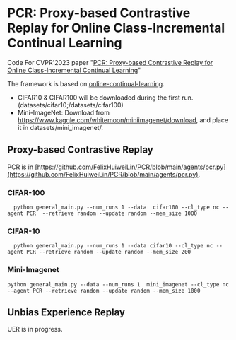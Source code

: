 # PCR: Proxy-based Contrastive Replay for Online Class-Incremental Continual Learning
Code For CVPR'2023 paper "[PCR: Proxy-based Contrastive Replay for Online Class-Incremental Continual Learning](https://arxiv.org/abs/2304.04408)"

The framework is based on [online-continual-learning](https://github.com/RaptorMai/online-continual-learning).
- CIFAR10 & CIFAR100 will be downloaded during the first run. (datasets/cifar10;/datasets/cifar100)
- Mini-ImageNet: Download from https://www.kaggle.com/whitemoon/miniimagenet/download, and place it in datasets/mini_imagenet/.


## Proxy-based Contrastive Replay
PCR is in [https://github.com/FelixHuiweiLin/PCR/blob/main/agents/pcr.py](https://github.com/FelixHuiweiLin/PCR/blob/main/agents/pcr.py).



### CIFAR-100
```shell
  python general_main.py --num_runs 1 --data  cifar100 --cl_type nc --agent PCR  --retrieve random --update random --mem_size 1000
 ```

 ### CIFAR-10
```shell
  python general_main.py --num_runs 1 --data cifar10 --cl_type nc --agent PCR --retrieve random --update random --mem_size 200
 ```
 
 ### Mini-Imagenet
```shell
python general_main.py --data --num_runs 1  mini_imagenet --cl_type nc --agent PCR --retrieve random --update random --mem_size 1000
 ```

## Unbias Experience Replay
UER is in progress.


